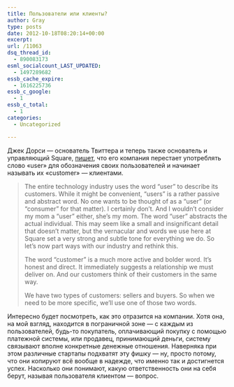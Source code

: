 ```yaml
---
title: Пользователи или клиенты?
author: Gray
type: posts
date: 2012-10-18T08:20:14+00:00
excerpt:
url: /11063
dsq_thread_id:
  - 890083173
esml_socialcount_LAST_UPDATED:
  - 1497289682
essb_cache_expire:
  - 1616225736
essb_c_google:
  - 1
essb_c_total:
  - 1
categories:
  - Uncategorized

---
```








Джек Дорси — основатель Твиттера и теперь также основатель и управляющий Square, [пишет][1], что его компания перестает употреблять слово &#171;user&#187; для обозначения своих пользователей и начинает называть их &#171;customer&#187; — клиентами.

> The entire technology industry uses the word “user” to describe its customers. While it might be convenient, “users” is a rather passive and abstract word. No one wants to be thought of as a “user” (or “consumer” for that matter). I certainly don’t. And I wouldn’t consider my mom a “user” either, she’s my mom. The word “user” abstracts the actual individual. This may seem like a small and insignificant detail that doesn’t matter, but the vernacular and words we use here at Square set a very strong and subtle tone for everything we do. So let’s now part ways with our industry and rethink this.
> 
> The word “customer” is a much more active and bolder word. It’s honest and direct. It immediately suggests a relationship we must deliver on. And our customers think of their customers in the same way.
> 
> We have two types of customers: sellers and buyers. So when we need to be more specific, we’ll use one of those two words.

Интересно будет посмотреть, как это отразится на компании. Хотя она, на мой взгляд, находится в пограничной зоне — с каждым из пользователей, будь-то покупатель, оплачивающий покупку с помощью платежной системы, или продавец, принимающий деньги, систему связывают вполне конкретные денежные отношения. Наверняка при этом различные стартапы подхватят эту фишку — ну, просто потому, что они копируют всё вообще в надежде, что именно так и достигнется успех. Насколько они понимают, какую ответственность они на себя берут, называя пользователя клиентом — вопрос.

 [1]: http://jacks.tumblr.com/post/33785796042/lets-reconsider-our-users